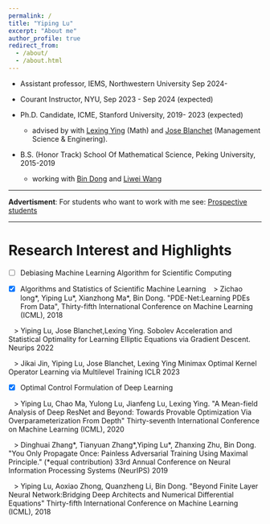 ```yaml
---
permalink: /
title: "Yiping Lu"
excerpt: "About me"
author_profile: true
redirect_from: 
  - /about/
  - /about.html
---
```




- Assistant professor, IEMS, Northwestern University Sep 2024- 

- Courant Instructor, NYU, Sep 2023 - Sep 2024 (expected)

- Ph.D. Candidate, ICME, Stanford University, 2019- 2023 (expected)
  -  advised by with [Lexing Ying](https://web.stanford.edu/~lexing/) (Math) and [Jose Blanchet](https://scholar.google.com/citations?user=O24CcQQAAAAJ) (Management Science & Enginering).



- B.S. (Honor Track)  School Of Mathematical Science, Peking University, 2015-2019
  - working with [Bin Dong](http://faculty.bicmr.pku.edu.cn/~dongbin/) and [Liwei Wang](http://www.liweiwang-pku.com/) 

___

**Advertisment**: For students who want to work with me see: [Prospective students](https://docs.google.com/document/d/1PGZgc0EcAZrYt7PxAo7_jLOPztWU3Fko5gYq0bXtMnc/edit?usp=sharing)

---

# Research Interest and Highlights

- [ ] Debiasing Machine Learning Algorithm for Scientific Computing

- [x] Algorithms and Statistics of Scientific Machine Learning
&ensp; > Zichao long*, Yiping Lu*, Xianzhong Ma*, Bin Dong. "PDE-Net:Learning PDEs From Data", Thirty-fifth International Conference on Machine Learning (ICML), 2018

&ensp; > Yiping Lu, Jose Blanchet,Lexing Ying. Sobolev Acceleration and Statistical Optimality for Learning Elliptic Equations via Gradient Descent. Neurips 2022

&ensp; > Jikai Jin, Yiping Lu, Jose Blanchet, Lexing Ying Minimax Optimal Kernel Operator Learning via Multilevel Training ICLR 2023

- [x] Optimal Control Formulation of Deep Learning

&ensp; >  Yiping Lu, Chao Ma, Yulong Lu, Jianfeng Lu, Lexing Ying. "A Mean-field Analysis of Deep ResNet and Beyond: Towards Provable Optimization Via Overparameterization From Depth" Thirty-seventh International Conference on Machine Learning (ICML), 2020

&ensp; > Dinghuai Zhang*, Tianyuan Zhang*,Yiping Lu*, Zhanxing Zhu, Bin Dong. "You Only Propagate Once: Painless Adversarial Training Using Maximal Principle." (*equal contribution) 33rd Annual Conference on Neural Information Processing Systems (NeurIPS) 2019

&ensp; > Yiping Lu, Aoxiao Zhong, Quanzheng Li, Bin Dong. "Beyond Finite Layer Neural Network:Bridging Deep Architects and Numerical Differential Equations" Thirty-fifth International Conference on Machine Learning (ICML), 2018
